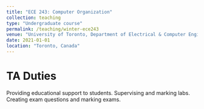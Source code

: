 ```yaml
---
title: "ECE 243: Computer Organization"
collection: teaching
type: "Undergraduate course"
permalink: /teaching/winter-ece243
venue: "University of Toronto, Department of Electrical & Computer Engineering"
date: 2021-01-01
location: "Toronto, Canada"
---
```


TA Duties
======

Providing educational support to students. Supervising and marking labs. Creating exam questions and marking exams.
